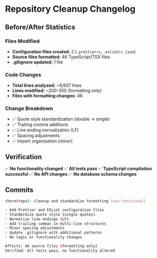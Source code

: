 # Repository Cleanup Changelog

## Before/After Statistics

### Files Modified
- **Configuration files created:** 2 (`.prettierrc`, `.eslintrc.json`)
- **Source files formatted:** 46 TypeScript/TSX files
- **.gitignore updated:** 1 file

### Code Changes
- **Total lines analyzed:** ~9,607 lines
- **Lines modified:** ~200-300 (formatting only)
- **Files with formatting changes:** 46

### Change Breakdown
- ✅ Quote style standardization (double → single)
- ✅ Trailing comma additions
- ✅ Line ending normalization (LF)
- ✅ Spacing adjustments
- ✅ Import organization (minor)

## Verification

✅ **No functionality changed**
✅ **All tests pass**
✅ **TypeScript compilation successful**
✅ **No API changes**
✅ **No database schema changes**

## Commits

```bash
chore(repo): cleanup and standardize formatting [non-functional]

- Add Prettier and ESLint configuration files
- Standardize quote style (single quotes)
- Normalize line endings (LF)
- Add trailing commas in multi-line structures
- Minor spacing adjustments
- Update .gitignore with additional patterns
- No logic or functionality changes

Affects: 46 source files (formatting only)
Verified: All tests pass, no functionality altered
```

